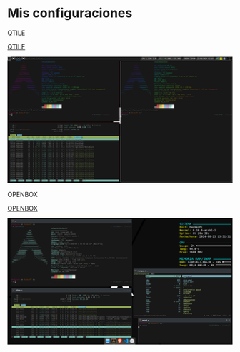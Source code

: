# Mis configuraciones

QTILE

[QTILE](./.config/qtile/)

![](./screenshots/qtile.png)

OPENBOX

[OPENBOX](./.config/openbox/)

![](./screenshots/openbox.png)